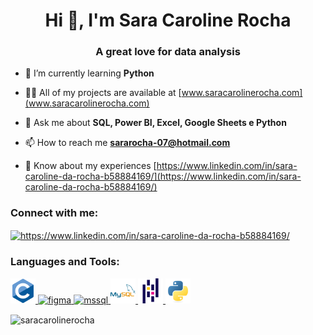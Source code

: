 <h1 align="center">Hi 👋, I'm Sara Caroline Rocha</h1>
<h3 align="center">A great love for data analysis</h3>

- 🌱 I’m currently learning **Python**

- 👨‍💻 All of my projects are available at [www.saracarolinerocha.com](www.saracarolinerocha.com)

- 💬 Ask me about **SQL, Power BI, Excel, Google Sheets e Python**

- 📫 How to reach me **sararocha-07@hotmail.com**

- 📄 Know about my experiences [https://www.linkedin.com/in/sara-caroline-da-rocha-b58884169/](https://www.linkedin.com/in/sara-caroline-da-rocha-b58884169/)

<h3 align="left">Connect with me:</h3>
<p align="left">
<a href="https://www.linkedin.com/in/sara-caroline-da-rocha-b58884169/" target="blank"><img align="center" src="https://raw.githubusercontent.com/rahuldkjain/github-profile-readme-generator/master/src/images/icons/Social/linked-in-alt.svg" alt="https://www.linkedin.com/in/sara-caroline-da-rocha-b58884169/" height="30" width="40" /></a>
</p>

<h3 align="left">Languages and Tools:</h3>
<p align="left"> <a href="https://www.cprogramming.com/" target="_blank" rel="noreferrer"> <img src="https://raw.githubusercontent.com/devicons/devicon/master/icons/c/c-original.svg" alt="c" width="40" height="40"/> </a> <a href="https://www.figma.com/" target="_blank" rel="noreferrer"> <img src="https://www.vectorlogo.zone/logos/figma/figma-icon.svg" alt="figma" width="40" height="40"/> </a> <a href="https://www.microsoft.com/en-us/sql-server" target="_blank" rel="noreferrer"> <img src="https://www.svgrepo.com/show/303229/microsoft-sql-server-logo.svg" alt="mssql" width="40" height="40"/> </a> <a href="https://www.mysql.com/" target="_blank" rel="noreferrer"> <img src="https://raw.githubusercontent.com/devicons/devicon/master/icons/mysql/mysql-original-wordmark.svg" alt="mysql" width="40" height="40"/> </a> <a href="https://pandas.pydata.org/" target="_blank" rel="noreferrer"> <img src="https://raw.githubusercontent.com/devicons/devicon/2ae2a900d2f041da66e950e4d48052658d850630/icons/pandas/pandas-original.svg" alt="pandas" width="40" height="40"/> </a> <a href="https://www.python.org" target="_blank" rel="noreferrer"> <img src="https://raw.githubusercontent.com/devicons/devicon/master/icons/python/python-original.svg" alt="python" width="40" height="40"/> </a> </p>

<p><img align="center" src="https://github-readme-stats.vercel.app/api/top-langs?username=saracarolinerocha&show_icons=true&locale=en&layout=compact" alt="saracarolinerocha" /></p>



<!---
- 👋 Hi, I’m @saracarolinerocha
- 👀 I’m interested in ...
- 🌱 I’m currently learning ...
- 💞️ I’m looking to collaborate on ...
- 📫 How to reach me ...
- 😄 Pronouns: ...
- ⚡ Fun fact: ...


saracarolinerocha/saracarolinerocha is a ✨ special ✨ repository because its `README.md` (this file) appears on your GitHub profile.
You can click the Preview link to take a look at your changes.
--->
